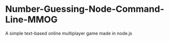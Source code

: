 # Number-Guessing-Node-Command-Line-MMOG
A simple text-based online multiplayer game made in node.js 
